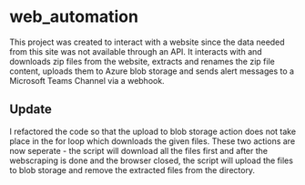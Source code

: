 # web_automation
This project was created to interact with a website since the data needed from this site was not available through an API.
It interacts with and downloads zip files from the website, extracts and renames the zip file content, uploads them to Azure blob storage and sends alert messages to a Microsoft Teams Channel via a webhook.

Update
------------------
I refactored the code so that the upload to blob storage action does not take place in the for loop which downloads the given files. These two actions are now seperate - the script will download all the files first and after the webscraping is done and the browser closed, the script will upload the files to blob storage and remove the extracted files from the directory.


